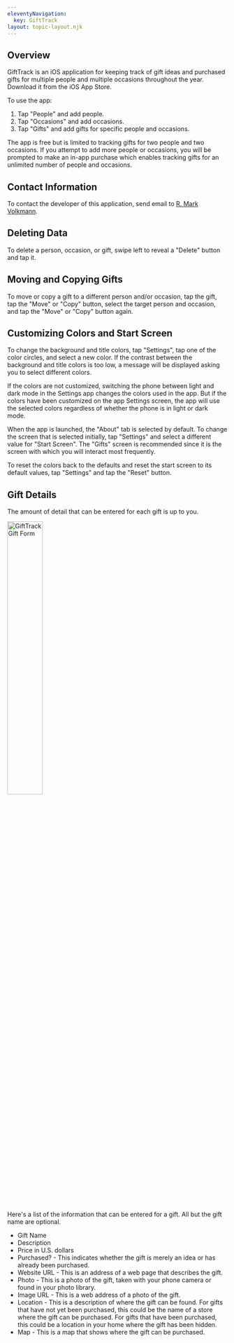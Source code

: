 ```yaml
---
eleventyNavigation:
  key: GiftTrack
layout: topic-layout.njk
---
```


## Overview

GiftTrack is an iOS application for keeping track of
gift ideas and purchased gifts for
multiple people and multiple occasions throughout the year.
Download it from the iOS App Store.

To use the app:

1. Tap "People" and add people.
2. Tap "Occasions" and add occasions.
3. Tap "Gifts" and add gifts for specific people and occasions.

The app is free but is limited to
tracking gifts for two people and two occasions.
If you attempt to add more people or occasions,
you will be prompted to make an in-app purchase which
enables tracking gifts for an unlimited number of people and occasions.

## Contact Information

To contact the developer of this application, send email to
<a href="mailto:r.mark.volkmann@gmail.com">R. Mark Volkmann</a>.

## Deleting Data

To delete a person, occasion, or gift, swipe left
to reveal a "Delete" button and tap it.

## Moving and Copying Gifts

To move or copy a gift to a different person and/or occasion,
tap the gift, tap the "Move" or "Copy" button,
select the target person and occasion,
and tap the "Move" or "Copy" button again.

## Customizing Colors and Start Screen

To change the background and title colors, tap "Settings",
tap one of the color circles, and select a new color.
If the contrast between the background and title colors is too low,
a message will be displayed asking you to select different colors.

If the colors are not customized, switching the phone between
light and dark mode in the Settings app changes the colors used in the app.
But if the colors have been customized on the app Settings screen,
the app will use the selected colors regardless of whether
the phone is in light or dark mode.

When the app is launched, the "About" tab is selected by default.
To change the screen that is selected initially,
tap "Settings" and select a different value for "Start Screen".
The "Gifts" screen is recommended since it is the screen
with which you will interact most frequently.

To reset the colors back to the defaults
and reset the start screen to its default values,
tap "Settings" and tap the "Reset" button.

## Gift Details

The amount of detail that can be entered for each gift is up to you.

<img alt="GiftTrack Gift Form" style="width: 40%"
    src="/blog/assets/GiftTrack-GiftForm.png?v={{pkg.version}}"
    title="GiftTrack Gift Form">

Here's a list of the information that can be entered for a gift.
All but the gift name are optional.

- Gift Name
- Description
- Price in U.S. dollars
- Purchased? - This indicates whether the gift is merely an idea
  or has already been purchased.
- Website URL - This is an address of a web page that describes the gift.
- Photo - This is a photo of the gift,
  taken with your phone camera or found in your photo library.
- Image URL - This is a web address of a photo of the gift.
- Location - This is a description of where the gift can be found.
  For gifts that have not yet been purchased,
  this could be the name of a store where the gift can be purchased.
  For gifts that have been purchased, this could be
  a location in your home where the gift has been hidden.
- Map - This is a map that shows where the gift can be purchased.
